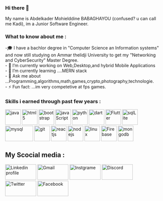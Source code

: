 ### Hi there 👋

My name is Abdelkader Mohielddine BABAGHAYOU (confused? u can call me Kadi), im a Junior Software Engineer.
<h3>What to know about me :</h3>
<p>
-🎓 I have a bachlor degree in "Computer Science an Information systems" and now still studying on Ammar thelidji University to get my "Networking and CyberSecurity" Master Degree.<br>
- 🔭 I’m currently working on Web,Desktop,and hybrid Mobile Applications<br>
- 🌱 I’m currently learning ....MERN stack<br>
- 💬 Ask me about ...Programming,algorithms,math,games,crypto,photography,technologie.<br>
- ⚡ Fun fact: ...im very competetive at fps games.<br>
</p>
<h3>Skills i earned through past few years :</h3>
<p align="left">
  <img title="java" src="https://www.vectorlogo.zone/logos/java/java-icon.svg" width="50" height="50"/>
  <img title="html5" src="https://www.vectorlogo.zone/logos/w3_html5/w3_html5-icon.svg" width="50" height="50"/>
  <img title="bootstrap" src="https://www.vectorlogo.zone/logos/getbootstrap/getbootstrap-icon.svg" width="50" height="50"/>
  <img title="javaScript" src="https://www.vectorlogo.zone/logos/javascript/javascript-vertical.svg" width="50" height="50"/>
  <img title="python" src="https://www.vectorlogo.zone/logos/python/python-vertical.svg" width="50" height="50"/>
  <img title="dart" src="https://www.vectorlogo.zone/logos/dartlang/dartlang-icon.svg" width="50" height="50"/>
  <img title="Flutter" src="https://www.vectorlogo.zone/logos/flutterio/flutterio-icon.svg" width="50" height="50"/>
  <img title="sqlLite" src="https://www.vectorlogo.zone/logos/sqlite/sqlite-icon.svg" width="50" height="50"/>
  <img title="mysql" src="https://www.vectorlogo.zone/logos/mysql/mysql-official.svg" width="90" height="50"/>
  <img title="git" src="https://www.vectorlogo.zone/logos/git-scm/git-scm-icon.svg" width="50" height="50"/>
  <img title="reactjs" src="https://www.vectorlogo.zone/logos/reactjs/reactjs-icon.svg" width="50" height="50"/>
  <img title="nodejs" src="https://www.vectorlogo.zone/logos/nodejs/nodejs-icon.svg" width="50" height="50"/>
  <img title="linux" src="https://www.vectorlogo.zone/logos/linux/linux-icon.svg" width="50" height="50"/>
  <img title="Firebase" src="https://www.vectorlogo.zone/logos/firebase/firebase-icon.svg" width="50" height="50"/>
  <img title="mongodb" src="https://www.vectorlogo.zone/logos/mongodb/mongodb-icon.svg" width="50" height="50"/>
 
 </P>


<h2> My Scocial media :</h2>
    <p float="center">
       <a href="https://www.linkedin.com/in/abdelkader-babaghayou-250979211/"><img alt="Linkedin profile"  title="LinkedIn" src="https://www.vectorlogo.zone/logos/linkedin/linkedin-ar21.svg"   width="100" height="50" /></a>
      <a href="abdelkaderbabaghayou@gmail.com"><img alt="Gmail"  title="Gmail" src="https://www.vectorlogo.zone/logos/gmail/gmail-ar21.svg"   width="100" height="50" /></a>
       <a href="https://www.instagram.com/aek_babaghayou/"><img title="Instgrame" src="https://www.vectorlogo.zone/logos/instagram/instagram-ar21.svg"   width="100" height="50" /></a>
      <a href="https://discord.com/users/DigoXin#4241"><img title="Discord" src="https://www.vectorlogo.zone/logos/discordapp/discordapp-ar21.svg"   width="100" height="50" /></a>
      <a href="https://twitter.com/BghAek"><img title="Twitter" src="https://www.vectorlogo.zone/logos/twitter/twitter-ar21.svg"   width="100" height="50" /></a>
      <a href="https://www.facebook.com/Aekdigoxin/"><img title="Facebook" src="https://www.vectorlogo.zone/logos/facebook/facebook-ar21.svg"   width="100" height="50" /></a>
    </p>

